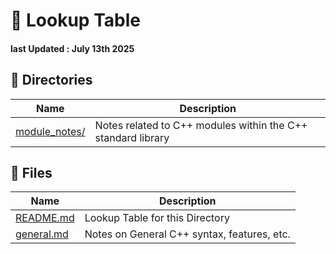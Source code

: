 # 📘 Lookup Table
#### last Updated : July 13th 2025

## 📁 Directories
| Name                | Description                                 |
|---------------------|---------------------------------------------|
| [module_notes/](./module_notes) | Notes related to C++ modules within the C++ standard library |

## 📄 Files
| Name                       | Description                                     |
|----------------------------|-------------------------------------------------|
| [README.md](./README.md)   | Lookup Table for this Directory                 |
| [general.md](./general.md) | Notes on General C++ syntax, features, etc.     |